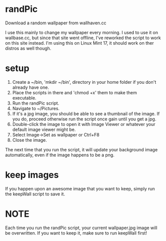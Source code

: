 randPic
=======

Download a random wallpaper from wallhaven.cc

I use this mainly to change my wallpaper every morning. I used to use it on wallbase.cc, but since that site went offline, I've reworked the script to work on this site instead. I'm using this on Linux Mint 17, it should work on ther distros as well though.

setup
=====
1. Create a ~/bin, 'mkdir ~/bin', directory in your home folder if you don't already have one.
2. Place the scripts in there and 'chmod +x' them to make them executable.
3. Run the randPic script.
4. Navigate to ~/Pictures.
5. If it's a jpg image, you should be able to see a thumbnail of the image. If you do, proceed otherwise run the script once gain until you get a jpg.
6. Double-click the image to open it with Image Viewer or whatever your default image viewer might be.
7. Select Image->Set as wallpaper or Ctrl+F8
8. Close the image.

The next time that you run the script, it will update your background image automatically, even if the image happens to be a png.

keep images
===========
If you happen upon an awesome image that you want to keep, simply run the keepWall script to save it.

NOTE
====
Each time you run the randPic script, your current wallpaper.jpg image will be overwritten. If you want to keep it, make sure to run keepWall first!
